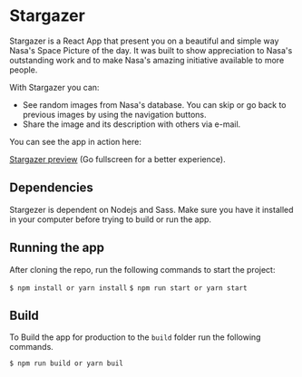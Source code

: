 # Stargazer

Stargazer is a React App that present you on a beautiful and simple way Nasa's Space Picture of the day. It was built to show appreciation to Nasa's outstanding work and to make Nasa's amazing initiative available to more people.

With Stargazer you can:

* See random images from Nasa's database. You can skip or go back to previous images by using the navigation buttons.
* Share the image and its description with others via e-mail.

You can see the app in action here:

[Stargazer preview](https://marcelsoliveira.github.io/stargazer/) (Go fullscreen for a better experience).

## Dependencies

Stargezer is dependent on Nodejs and Sass. Make sure you have it installed in your computer before trying to build or run the app.

## Running the app

After cloning the repo, run the following commands to start the project:

``$ npm install or yarn install``
``$ npm run start or yarn start``

## Build

To Build the app for production to the `build` folder run the following commands.

``$ npm run build or yarn buil``

